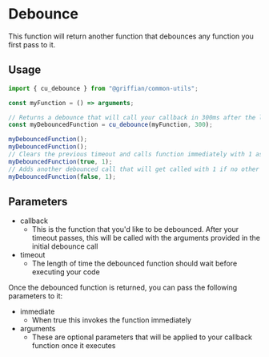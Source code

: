 # Debounce

This function will return another function that debounces any function you first pass to it.

## Usage

```js
import { cu_debounce } from "@griffian/common-utils";

const myFunction = () => arguments;

// Returns a debounce that will call your callback in 300ms after the last call
const myDebouncedFunction = cu_debounce(myFunction, 300);

myDebouncedFunction();
myDebouncedFunction();
// Clears the previous timeout and calls function immediately with 1 as a param
myDebouncedFunction(true, 1);
// Adds another debounced call that will get called with 1 if no other calls happen
myDebouncedFunction(false, 1);
```

## Parameters

- callback
  - This is the function that you'd like to be debounced. After your timeout passes, this will be called with the arguments provided in the initial debounce call
- timeout
  - The length of time the debounced function should wait before executing your code

Once the debounced function is returned, you can pass the following parameters to it:

- immediate
  - When true this invokes the function immediately
- arguments
  - These are optional parameters that will be applied to your callback function once it executes

